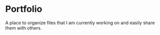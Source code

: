 # Portfolio
A place to organize files that I am currently working on and easily share them with others.
